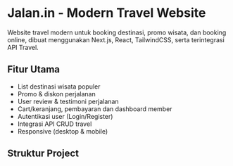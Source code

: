 # Jalan.in - Modern Travel Website

Website travel modern untuk booking destinasi, promo wisata, dan booking online, dibuat menggunakan Next.js, React, TailwindCSS, serta terintegrasi API Travel.

## Fitur Utama

- List destinasi wisata populer
- Promo & diskon perjalanan
- User review & testimoni perjalanan
- Cart/keranjang, pembayaran dan dashboard member
- Autentikasi user (Login/Register)
- Integrasi API CRUD travel
- Responsive (desktop & mobile)

## Struktur Project


